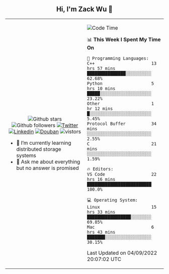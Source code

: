 <h2 align="center"> Hi, I'm Zack Wu 👋 </h2>

<table>
    <tr>
        <td valign="center" width="50%">
            <p align="center">
              <img src="https://img.shields.io/github/stars/izackwu?style=social" alt="Github stars" />
              <img src="https://img.shields.io/github/followers/izackwu?style=social" alt="Github followers" />
              <a href="https://twitter.com/_zackwu"><img src="https://img.shields.io/badge/@__zackwu-1DA1F2?style=flat&logo=Twitter&logoColor=white" alt="Twitter"/></a>
              <a href="https://www.linkedin.com/in/izackwu/?locale=en_US"><img src="https://img.shields.io/badge/@izackwu-0073b1?style=flat&logo=LinkedIn&logoColor=white" alt="Linkedin" /></a>
              <a href="https://www.douban.com/people/keith1"><img src="https://img.shields.io/badge/@keith1-007722?style=flat&logo=Douban&logoColor=white" alt="Douban" /></a>
              <img src="https://visitor-badge.glitch.me/badge?page_id=keithnull" alt="vistors" />
            </p>
            <ul>
                <li>🌱 I’m currently learning distributed storage systems</li>
                <li>💬 Ask me about everything but no answer is promised</li>
            </ul>
        </td>
       <td valign="top" width="50%">
    
<!--START_SECTION:waka-->
![Code Time](http://img.shields.io/badge/Code%20Time-0%20secs-blue)

📊 **This Week I Spent My Time On** 

```text
💬 Programming Languages: 
C++                      13 hrs 57 mins      ███████████████░░░░░░░░░░   62.68% 
Python                   5 hrs 10 mins       █████░░░░░░░░░░░░░░░░░░░░   23.22% 
Other                    1 hr 12 mins        █░░░░░░░░░░░░░░░░░░░░░░░░   5.45% 
Protocol Buffer          34 mins             ░░░░░░░░░░░░░░░░░░░░░░░░░   2.55% 
C                        21 mins             ░░░░░░░░░░░░░░░░░░░░░░░░░   1.59%

🔥 Editors: 
VS Code                  22 hrs 16 mins      █████████████████████████   100.0%

💻 Operating System: 
Linux                    15 hrs 33 mins      █████████████████░░░░░░░░   69.85% 
Mac                      6 hrs 43 mins       ███████░░░░░░░░░░░░░░░░░░   30.15%

```


 Last Updated on 04/09/2022 20:07:02 UTC
<!--END_SECTION:waka-->
</td></tr>
</table>


